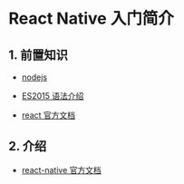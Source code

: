 # React Native 入门简介

## 1. 前置知识

* [nodejs](https://nodejs.org/)

* [ES2015 语法介绍](https://github.com/lukehoban/es6features)

* [react 官方文档](https://facebook.github.io/react/docs/hello-world.html)

## 2. 介绍

* [react-native 官方文档](https://facebook.github.io/react-native/docs/getting-started.html)
